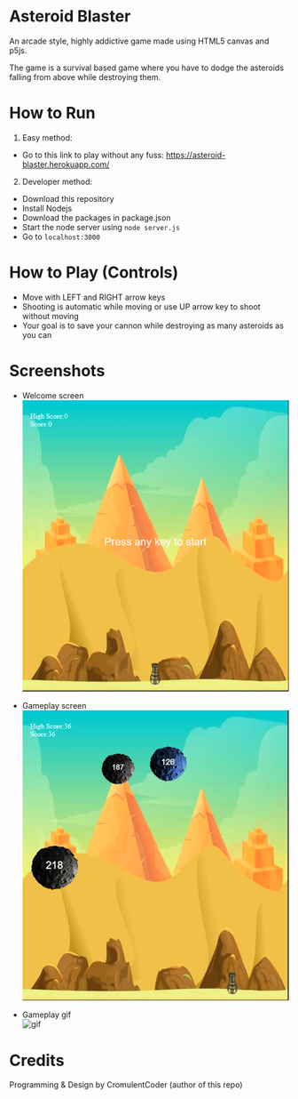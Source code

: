 # Asteroid Blaster

An arcade style, highly addictive game made using HTML5 canvas and p5js.

The game is a survival based game where you have to dodge the asteroids falling from above while destroying them. 

# How to Run

1. Easy method:
* Go to this link to play without any fuss: https://asteroid-blaster.herokuapp.com/

2. Developer method:
* Download this repository
* Install Nodejs
* Download the packages in package.json
* Start the node server using `node server.js`
* Go to `localhost:3000`

# How to Play (Controls)

* Move with LEFT and RIGHT arrow keys
* Shooting is automatic while moving or use UP arrow key to shoot without moving
* Your goal is to save your cannon while destroying as many asteroids as you can 

# Screenshots

* Welcome screen<br>
![intro_screen](https://github.com/CromulentCoder/Asteroid-Blaster/blob/master/screenshots/intro_screen.PNG)

* Gameplay screen<br>
![gameplay](https://github.com/CromulentCoder/Asteroid-Blaster/blob/master/screenshots/gameplay.PNG)

* Gameplay gif<br>
![gif](https://github.com/CromulentCoder/Asteroid-Blaster/blob/master/screenshots/gameplay.gif)

# Credits

Programming & Design by CromulentCoder (author of this repo)
